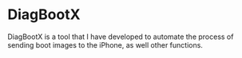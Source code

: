# DiagBootX
DiagBootX is a tool that I have developed to automate the process of sending boot images to the iPhone, as well other functions.
